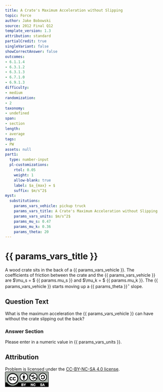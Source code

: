 ```yaml
---
title: A Crate's Maximum Acceleration without Slipping
topic: Force
author: Jake Bobowski
source: 2012 Final Q12
template_version: 1.3
attribution: standard
partialCredit: true
singleVariant: false
showCorrectAnswer: false
outcomes:
- 6.1.1.4
- 6.3.1.2
- 6.3.1.3
- 6.7.1.0
- 6.9.1.3
difficulty:
- medium
randomization:
- 2
taxonomy:
- undefined
span:
- section
length:
- average
tags:
- PW
assets: null
part1:
  type: number-input
  pl-customizations:
    rtol: 0.05
    weight: 1
    allow-blank: true
    label: $a_{max} = $
    suffix: $m/s^2$
myst:
  substitutions:
    params_vars_vehicle: pickup truck
    params_vars_title: A Crate's Maximum Acceleration without Slipping
    params_vars_units: $m/s^2$
    params_mu_s: 0.47
    params_mu_k: 0.36
    params_theta: 20
---
```

# {{ params_vars_title }}
A wood crate sits in the back of a {{ params_vars_vehicle }}.
The coefficients of friction between the crate and the {{ params_vars_vehicle }} are $\mu_s = $ {{ params.mu_s }} and $\mu_k = $ {{ params.mu_k }}.
The {{ params_vars_vehicle }} starts moving up a {{ params_theta }}$^{\circ}$ slope.

## Question Text

What is the maximum acceleration the {{ params_vars_vehicle }} can have without the crate slipping out the back?

### Answer Section

Please enter in a numeric value in {{ params_vars_units }}.

## Attribution

Problem is licensed under the [CC-BY-NC-SA 4.0 license](https://creativecommons.org/licenses/by-nc-sa/4.0/).<br> ![The Creative Commons 4.0 license requiring attribution-BY, non-commercial-NC, and share-alike-SA license.](https://raw.githubusercontent.com/firasm/bits/master/by-nc-sa.png)